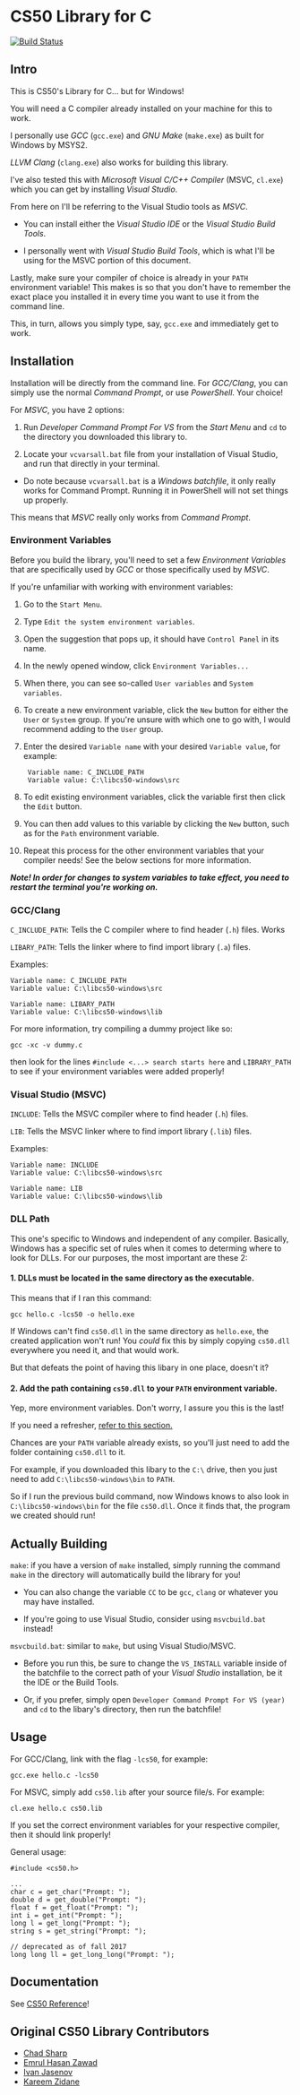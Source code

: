 # CS50 Library for C

[![Build Status](https://travis-ci.org/cs50/libcs50.svg?branch=master)](https://travis-ci.org/cs50/libcs50)

## Intro

This is CS50's Library for C... but for Windows!

You will need a C compiler already installed on your machine for this to work. 

I personally use *GCC* (`gcc.exe`) and *GNU Make* (`make.exe`) as built for Windows by MSYS2. 

*LLVM Clang* (`clang.exe`) also works for building this library.

I've also tested this with *Microsoft Visual C/C++ Compiler* (MSVC, `cl.exe`) which you can get by installing *Visual Studio*. 

From here on I'll be referring to the Visual Studio tools as *MSVC*.

* You can install either the *Visual Studio IDE* or the *Visual Studio Build Tools*. 

* I personally went with *Visual Studio Build Tools*, which is what I'll be using for the MSVC portion of this document.

Lastly, make sure your compiler of choice is already in your `PATH` environment variable! This makes is so that you don't have to remember the exact place you installed it in every time you want to use it from the command line. 

This, in turn, allows you simply type, say, `gcc.exe` and immediately get to work.

## Installation

Installation will be directly from the command line. For *GCC/Clang*, you can simply use the normal *Command Prompt*, or use *PowerShell*. Your choice!

For *MSVC*, you have 2 options:

1. Run *Developer Command Prompt For VS* from the *Start Menu* and `cd` to the directory you downloaded this library to.

2. Locate your `vcvarsall.bat` file from your installation of Visual Studio, and run that directly in your terminal. 

* Do note because `vcvarsall.bat` is a *Windows batchfile*, it only really works for Command Prompt. Running it in PowerShell will not set things up properly.

This means that *MSVC* really only works from *Command Prompt*.

### Environment Variables

Before you build the library, you'll need to set a few *Environment Variables* that are specifically used by *GCC* or those specifically used by *MSVC*. 

If you're unfamiliar with working with environment variables:

1. Go to the `Start Menu`.

2. Type `Edit the system environment variables`.

3. Open the suggestion that pops up, it should have `Control Panel` in its name.

4. In the newly opened window, click `Environment Variables...`

5. When there, you can see so-called `User variables` and `System variables`. 

6. To create a new environment variable, click the `New` button for either the `User` or `System` group. If you're unsure with which one to go with, I would recommend adding to the `User` group.

7. Enter the desired `Variable name` with your desired `Variable value`, for example:

        Variable name: C_INCLUDE_PATH
        Variable value: C:\libcs50-windows\src

8. To edit existing environment variables, click the variable first then click the `Edit` button. 

9. You can then add values to this variable by clicking the `New` button, such as for the `Path` environment variable.

10. Repeat this process for the other environment variables that your compiler needs! See the below sections for more information.

***Note! In order for changes to system variables to take effect, you need to restart the terminal you're working on.***

### GCC/Clang

`C_INCLUDE_PATH`: Tells the C compiler where to find header (`.h`) files. Works

`LIBARY_PATH`: Tells the linker where to find import library (`.a`) files.

Examples:

    Variable name: C_INCLUDE_PATH
    Variable value: C:\libcs50-windows\src

    Variable name: LIBARY_PATH
    Variable value: C:\libcs50-windows\lib

For more information, try compiling a dummy project like so:

    gcc -xc -v dummy.c

then look for the lines `#include <...> search starts here` and `LIBRARY_PATH` to see if your environment variables were added properly!

### Visual Studio (MSVC)

`INCLUDE`: Tells the MSVC compiler where to find header (`.h`) files.

`LIB`: Tells the MSVC linker where to find import library (`.lib`) files.

Examples:

    Variable name: INCLUDE
    Variable value: C:\libcs50-windows\src

    Variable name: LIB
    Variable value: C:\libcs50-windows\lib

### DLL Path

This one's specific to Windows and independent of any compiler. Basically, Windows has a specific set of rules when it comes to determing where to look for DLLs. For our purposes, the most important are these 2:

#### 1. DLLs must be located in **the same directory** as the executable. 

This means that if I ran this command:

    gcc hello.c -lcs50 -o hello.exe

If Windows can't find `cs50.dll` in the same directory as `hello.exe`, the created application won't run! You *could* fix this by simply copying `cs50.dll` everywhere you need it, and that would work. 

But that defeats the point of having this libary in one place, doesn't it?

#### 2. Add the path containing `cs50.dll` to your `PATH` environment variable.

Yep, more environment variables. Don't worry, I assure you this is the last!

If you need a refresher, [refer to this section.](#environment-variables)

Chances are your `PATH` variable already exists, so you'll just need to add the folder containing `cs50.dll` to it. 

For example, if you downloaded this libary to the `C:\` drive, then you just need to add `C:\libcs50-windows\bin` to `PATH`.

So if I run the previous build command, now Windows knows to also look in `C:\libcs50-windows\bin` for the file `cs50.dll`. Once it finds that, the program we created should run!

## Actually Building

`make`: if you have a version of `make` installed, simply running the command `make` in the directory will automatically build the library for you! 

* You can also change the variable `CC` to be `gcc`, `clang` or whatever you may have installed. 

* If you're going to use Visual Studio, consider using `msvcbuild.bat` instead!

`msvcbuild.bat`: similar to `make`, but using Visual Studio/MSVC. 

* Before you run this, be sure to change the `VS_INSTALL` variable inside of the batchfile to the correct path of your *Visual Studio* installation, be it the IDE or the Build Tools.

* Or, if you prefer, simply open `Developer Command Prompt For VS (year)` and `cd` to the libary's directory, then run the batchfile!

## Usage

For GCC/Clang, link with the flag `-lcs50`, for example:

    gcc.exe hello.c -lcs50

For MSVC, simply add `cs50.lib` after your source file/s. For example:

    cl.exe hello.c cs50.lib

If you set the correct environment variables for your respective compiler,
then it should link properly!

General usage:

    #include <cs50.h>

    ...
    char c = get_char("Prompt: ");
    double d = get_double("Prompt: ");
    float f = get_float("Prompt: ");
    int i = get_int("Prompt: ");
    long l = get_long("Prompt: ");
    string s = get_string("Prompt: ");

    // deprecated as of fall 2017
    long long ll = get_long_long("Prompt: ");



## Documentation

See [CS50 Reference](https://reference.cs50.net/cs50/)!

## Original CS50 Library Contributors

*   [Chad Sharp](https://github.com/crossroads1112)
*   [Emrul Hasan Zawad](https://github.com/ehzShelter)
*   [Ivan Jasenov](https://github.com/IvanJasenov)
*   [Kareem Zidane](https://github.com/kzidane)
